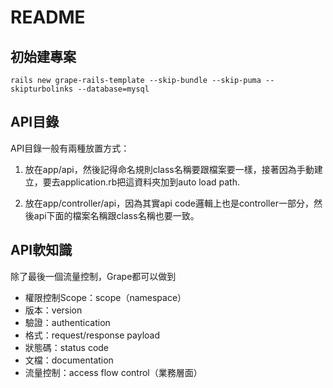 # README

初始建專案
---
``rails new grape-rails-template --skip-bundle --skip-puma --skipturbolinks --database=mysql``

API目錄
---
API目錄一般有兩種放置方式：

1. 放在app/api，然後記得命名規則class名稱要跟檔案要一樣，接著因為手動建立，要去application.rb把這資料夾加到auto load path.

2. 放在app/controller/api，因為其實api code邏輯上也是controller一部分，然後api下面的檔案名稱跟class名稱也要一致。

API軟知識
---
除了最後一個流量控制，Grape都可以做到

- 權限控制Scope：scope（namespace）
- 版本：version
- 驗證：authentication
- 格式：request/response payload
- 狀態碼：status code
- 文檔：documentation
- 流量控制：access flow control（業務層面）
